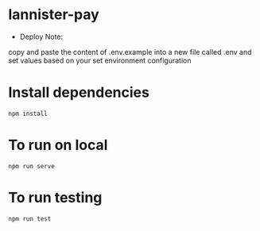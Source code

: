 # lannister-pay

- Deploy Note:

copy and paste the content of .env.example into a new file called .env and set values based on your set environment configuration

# Install dependencies
```
npm install
```

# To run on local
```
npm run serve
```

# To run testing
```
npm run test
```

